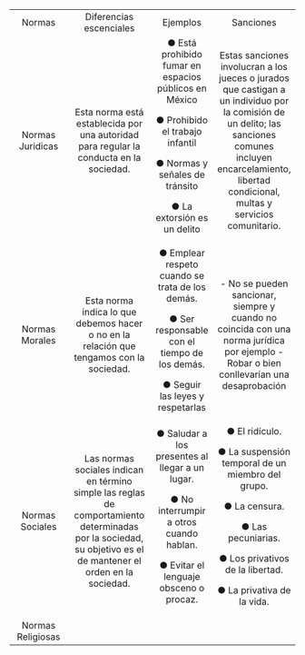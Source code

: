 <table style="width: 100%; text-align: center;">
  <tr>
    <td style="width: 50%;">Normas</td>
    <td style="width: 50%;">Diferencias escenciales</td>
    <td style="width: 50%;">Ejemplos</td>
    <td style="width: 50%;">Sanciones</td>
  </tr>
  <tr>
    <td style="width: 50%; ">Normas Juridicas</td>
    <td style="width: 50%; ">
Esta norma está
establecida por una
autoridad para
regular la conducta
en la sociedad.</td>
<td>
● Está prohibido
fumar en
espacios
públicos en
México

● Prohibido el
trabajo infantil

● Normas y
señales de
tránsito

● La extorsión es
un delito</td>
<td>Estas sanciones
involucran a los jueces
o jurados que castigan
a un individuo por la
comisión de un delito;
las sanciones comunes
incluyen
encarcelamiento,
libertad condicional,
multas y servicios
comunitario.</td>
    
  </tr>
  <tr>
    <td style="width: 50%; ">Normas Morales</td>
    <td>Esta norma indica lo
que debemos hacer
o no en la relación
que tengamos con la
sociedad.</td>
<td>● Emplear
respeto cuando
se trata de los
demás.

● Ser
responsable
con el tiempo
de los demás.

● Seguir las leyes
y respetarlas</td>
<td>- No se pueden
sancionar, siempre y
cuando no coincida
con una norma jurídica
por ejemplo
- Robar o bien
conllevarían una
desaprobación</td>
  </tr>
  <tr>
    <td style="width: 50%; ">Normas Sociales</td>
    <td>Las normas sociales
indican en término
simple las reglas de
comportamiento
determinadas por la
sociedad, su objetivo
es el de mantener el
orden en la sociedad.</td>
<td>
● Saludar a los presentes al llegar a un lugar.

● No interrumpir a otros cuando hablan.

● Evitar el lenguaje
obsceno o procaz.</td>
<td>
● El ridículo.

● La suspensión temporal de un
miembro del grupo.

● La censura.

● Las pecuniarias.

● Los privativos de la libertad.

● La privativa de la vida.</td>
  </tr>
  <tr>
    <td style="width: 50%; ">Normas Religiosas</td>
  </tr>
</table>